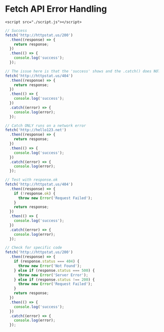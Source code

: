<!DOCTYPE html>
<html lang="en">
  <head>
    <meta charset="UTF-8" />
    <meta http-equiv="X-UA-Compatible" content="IE=edge" />
    <meta name="viewport" content="width=device-width, initial-scale=1.0" />
    <title>Fetch API Error Handling</title>
  </head>
  <body>
    <h1>Fetch API Error Handling</h1>

    <script src="./script.js"></script>
  </body>
</html>

```js
// Success
fetch('http://httpstat.us/200')
  .then((response) => {
    return response;
  })
  .then(() => {
    console.log('success');
  });

// The issue here is that the 'success' shows and the .catch() does NOT run for an error status like 404 or 500
fetch('http://httpstat.us/404')
  .then((response) => {
    return response;
  })
  .then(() => {
    console.log('success');
  })
  .catch((error) => {
    console.log(error);
  });

// Catch ONLY runs on a network error
fetch('http://hello123.net')
  .then((response) => {
    return response;
  })
  .then(() => {
    console.log('success');
  })
  .catch((error) => {
    console.log(error);
  });

// Test with response.ok
fetch('http://httpstat.us/404')
  .then((response) => {
    if (!response.ok) {
      throw new Error('Request Failed');
    }
    return response;
  })
  .then(() => {
    console.log('success');
  })
  .catch((error) => {
    console.log(error);
  });

// Check for specific code
fetch('http://httpstat.us/200')
  .then((response) => {
    if (response.status === 404) {
      throw new Error('Not Found');
    } else if (response.status === 500) {
      throw new Error('Server Error');
    } else if (response.status !== 200) {
      throw new Error('Request Failed');
    }
    return response;
  })
  .then(() => {
    console.log('success');
  })
  .catch((error) => {
    console.log(error);
  });

